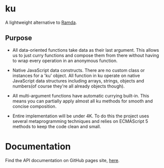 ku
==

A lightweight alternative to [Ramda](https://github.com/CrossEye/ramda).

## Purpose

- All data-oriented functions take data as their last argument. This allows us
  to just curry functions and compose them from there without having to wrap
  every operation in an anonymous function.

- Native JavaScript data constructs. There are no custom class or instances
  for a 'ku' object. All function in ku operate on native JavaScript data
  structures including arrays, strings, objects and numbers(of course they're
  all already objects though).

- All multi-argument functions have automatic currying built-in. This means you
  can partially apply almost all ku methods for smooth and concise composition.

- Entire implementation will be under 4K. To do this the project uses several
  metaprogramming techniques and relies on ECMAScript 5 methods to keep the
  code clean and small.

# Documentation

Find the API documentation on GitHub pages site, [here](https://l8d.github.io/ku).
